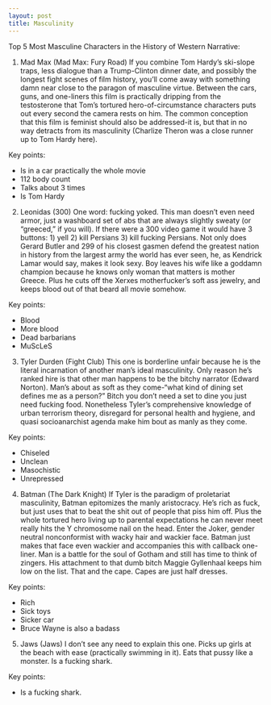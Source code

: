 ```yaml
---
layout: post
title: Masculinity
---
```



Top 5 Most Masculine Characters in the History of Western Narrative:

1. Mad Max (Mad Max: Fury Road)
If you combine Tom Hardy’s ski-slope traps, less dialogue than a Trump-Clinton dinner date, and possibly the longest fight scenes of film history, you’ll come away with something damn near close to the paragon of masculine virtue. Between the cars, guns, and one-liners this film is practically dripping from the testosterone that Tom’s tortured hero-of-circumstance characters puts out every second the camera rests on him. The common conception that this film is feminist should also be addressed-it is, but that in no way detracts from its masculinity (Charlize Theron was a close runner up to Tom Hardy here).

Key points:

- Is in a car practically the whole movie
- 112 body count
- Talks about 3 times
- Is Tom Hardy

2. Leonidas (300)
One word: fucking yoked. This man doesn’t even need armor, just a washboard set of abs that are always slightly sweaty (or “greeced,” if you will). If there were a 300 video game it would have 3 buttons: 1) yell 2) kill Persians 3) kill fucking Persians. Not only does Gerard Butler and 299 of his closest gasmen defend the greatest nation in history from the largest army the world has ever seen, he, as Kendrick Lamar would say, makes it look sexy. Boy leaves his wife like a goddamn champion because he knows only woman that matters is mother Greece. Plus he cuts off the Xerxes motherfucker’s soft ass jewelry, and keeps blood out of that beard all movie somehow.

Key points:

- Blood
- More blood
- Dead barbarians
- MuScLeS

3. Tyler Durden (Fight Club)
This one is borderline unfair because he is the literal incarnation of another man’s ideal masculinity. Only reason he’s ranked hire is that other man happens to be the bitchy narrator (Edward Norton). Man’s about as soft as they come-“what kind of dining set defines me as a person?” Bitch you don’t need a set to dine you just need fucking food. Nonetheless Tyler’s comprehensive knowledge of urban terrorism theory, disregard for personal health and hygiene, and quasi socioanarchist agenda make him bout as manly as they come.

Key points:

- Chiseled
- Unclean
- Masochistic
- Unrepressed

4. Batman (The Dark Knight)
If Tyler is the paradigm of proletariat masculinity, Batman epitomizes the manly aristocracy.  He’s rich as fuck, but just uses that to beat the shit out of people that piss him off. Plus the whole tortured hero living up to parental expectations he can never meet really hits the Y chromosome nail on the head. Enter the Joker, gender neutral nonconformist with wacky hair and wackier face. Batman just makes that face even wackier and accompanies this with callback one-liner.  Man is a battle for the soul of Gotham and still has time to think of zingers. His attachment to that dumb bitch Maggie Gyllenhaal keeps him low on the list. That and the cape. Capes are just half dresses.

Key points:

- Rich
- Sick toys
- Sicker car
- Bruce Wayne is also a badass

5. Jaws (Jaws)
I don’t see any need to explain this one. Picks up girls at the beach with ease (practically swimming in it). Eats that pussy like a monster. Is a fucking shark.

Key points:

- Is a fucking shark.
